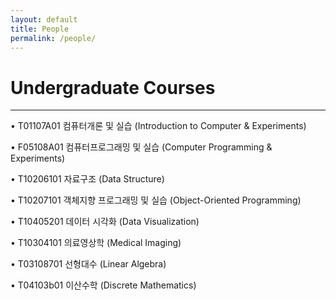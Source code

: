 ```yaml
---
layout: default
title: People
permalink: /people/
---
```


# Undergraduate Courses
---

 •  T01107A01 컴퓨터개론 및 실습 (Introduction to Computer & Experiments)

•  F05108A01 컴퓨터프로그래밍 및 실습 (Computer Programming & Experiments)

•  T10206101 자료구조 (Data Structure)

•  T10207101 객체지향 프로그래밍 및 실습 (Object-Oriented Programming)

•  T10405201 데이터 시각화 (Data Visualization)

•  T10304101 의료영상학 (Medical Imaging)

•  T03108701 선형대수 (Linear Algebra)

•  T04103b01 이산수학 (Discrete Mathematics)
